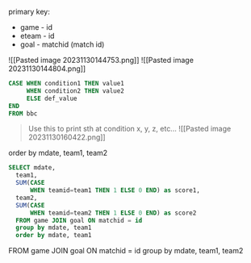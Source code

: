 primary key: 
+ game - id
+ eteam - id
+ goal - matchid (match id)


![[Pasted image 20231130144753.png]]
![[Pasted image 20231130144804.png]]


```sql
CASE WHEN condition1 THEN value1 
	 WHEN condition2 THEN value2  
	 ELSE def_value 
END
FROM bbc
```
> Use this to print sth at condition x, y, z, etc...
![[Pasted image 20231130160422.png]]

  order by mdate, team1, team2
```sql
SELECT mdate,
  team1,
  SUM(CASE 
      WHEN teamid=team1 THEN 1 ELSE 0 END) as score1,
  team2,
  SUM(CASE      
      WHEN teamid=team2 THEN 1 ELSE 0 END) as score2
  FROM game JOIN goal ON matchid = id
  group by mdate, team1
  order by mdate, team1
```



  FROM game JOIN goal ON matchid = id
  group by mdate, team1, team2